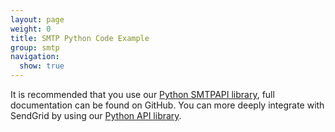 ```yaml
---
layout: page
weight: 0
title: SMTP Python Code Example
group: smtp
navigation:
  show: true
---
```

<call-out>

It is recommended that you use our [Python SMTPAPI library](https://github.com/sendgrid/smtpapi-python), full documentation can be found on GitHub. You can more deeply integrate with SendGrid by using our [Python API library](https://github.com/sendgrid/sendgrid-python).

</call-out>
